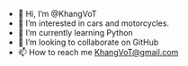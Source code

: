 - 👋 Hi, I’m @KhangVoT
- 👀 I’m interested in cars and motorcycles.
- 🌱 I’m currently learning Python
- 💞️ I’m looking to collaborate on GitHub
- 📫 How to reach me KhangVoT@gmail.com

<!---
KhangVoT/KhangVoT is a ✨ special ✨ repository because its `README.md` (this file) appears on your GitHub profile.
You can click the Preview link to take a look at your changes.
--->
